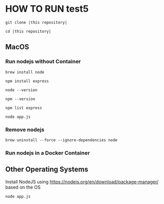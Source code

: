 # HOW TO RUN test5

```git clone |this repository|```

```cd |this repository|```

## MacOS
### Run nodejs without Container

```brew install node```                                 

```npm install express``` 

```node --version```

```npm --version```

```npm list express```        

```node app.js```

### Remove nodejs 

```brew uninstall --force --ignore-dependencies node```

### Run nodejs in a Docker Container

## Other Operating Systems

Install NodeJS using https://nodejs.org/en/download/package-manager/ based on the OS

```node app.js```
